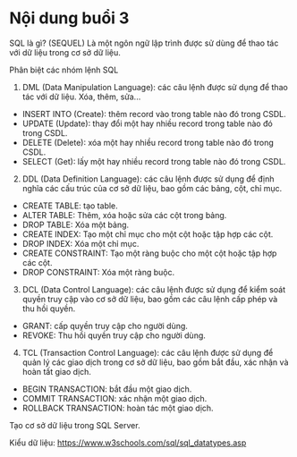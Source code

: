 # Nội dung buổi 3

SQL là gì? (SEQUEL)
Là một ngôn ngữ lập trình được sử dùng để thao tác với dữ liệu trong cơ sở dữ liệu.

Phân biệt các nhóm lệnh SQL
1. DML (Data Manipulation Language): các câu lệnh được sử dụng để thao tác với dữ liệu. Xóa, thêm, sửa...
  - INSERT INTO (Create): thêm record vào trong table nào đó trong CSDL.
  - UPDATE (Update): thay đổi một hay nhiều record trong table nào đó trong CSDL.
  - DELETE (Delete): xóa một hay nhiều record trong table nào đó trong CSDL.
  - SELECT (Get): lấy một hay nhiều record trong table nào đó trong CSDL.

2. DDL (Data Definition Language): các câu lệnh được sử dụng để định nghĩa các cấu trúc của cơ sở dữ liệu, bao gồm các bảng, cột, chỉ mục.
  - CREATE TABLE: tạo table.
  - ALTER TABLE: Thêm, xóa hoặc sửa các cột trong bảng.
  - DROP TABLE: Xóa một bảng.
  - CREATE INDEX: Tạo một chỉ mục cho một cột hoặc tập hợp các cột.
  - DROP INDEX: Xóa một chỉ mục.
  - CREATE CONSTRAINT: Tạo một ràng buộc cho một cột hoặc tập hợp các cột.
  - DROP CONSTRAINT: Xóa một ràng buộc.

3. DCL (Data Control Language): các câu lệnh được sử dụng để kiểm soát quyền truy cập vào cơ sở dữ liệu, bao gồm các câu lệnh cấp phép và thu hồi quyền.
  - GRANT: cấp quyền truy cập cho người dùng.
  - REVOKE: Thu hồi quyền truy cập cho người dùng.

4. TCL (Transaction Control Language): các câu lệnh được sử dụng để quản lý các giao dịch trong cơ sở dữ liệu, bao gồm bắt đầu, xác nhận và hoàn tất giao dịch.
  - BEGIN TRANSACTION: bắt đầu một giao dịch.
  - COMMIT TRANSACTION: xác nhận một giao dịch.
  - ROLLBACK TRANSACTION: hoàn tác một giao dịch.

Tạo cơ sở dữ liệu trong SQL Server.

Kiểu dữ liệu: https://www.w3schools.com/sql/sql_datatypes.asp